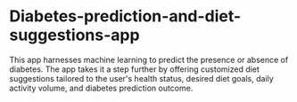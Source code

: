 # Diabetes-prediction-and-diet-suggestions-app
This app harnesses machine learning to predict  the presence or absence of diabetes. The app takes it a step  further by  offering customized diet suggestions tailored to  the user's health status, desired diet goals, daily activity  volume, and diabetes prediction outcome.
